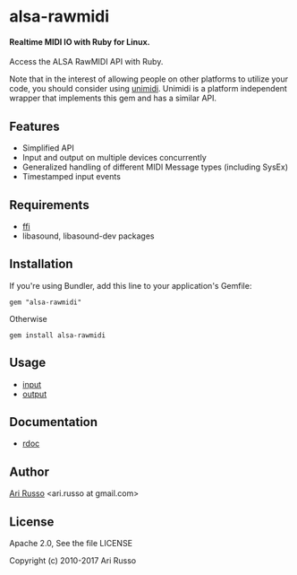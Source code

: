 # alsa-rawmidi

#### Realtime MIDI IO with Ruby for Linux.

Access the ALSA RawMIDI API with Ruby.

Note that in the interest of allowing people on other platforms to utilize your code, you should consider using [unimidi](http://github.com/arirusso/unimidi).  Unimidi is a platform independent wrapper that implements this gem and has a similar API.

## Features

* Simplified API
* Input and output on multiple devices concurrently
* Generalized handling of different MIDI Message types (including SysEx)
* Timestamped input events

## Requirements

* [ffi](http://github.com/ffi/ffi)
* libasound, libasound-dev packages

## Installation

If you're using Bundler, add this line to your application's Gemfile:

`gem "alsa-rawmidi"`

Otherwise

`gem install alsa-rawmidi`

## Usage

* [input](http://github.com/arirusso/alsa-rawmidi/blob/master/examples/input.rb)
* [output](http://github.com/arirusso/alsa-rawmidi/blob/master/examples/output.rb)

## Documentation

* [rdoc](http://rdoc.info/gems/alsa-rawmidi)

## Author

[Ari Russo](http://github.com/arirusso) <ari.russo at gmail.com>

## License

Apache 2.0, See the file LICENSE

Copyright (c) 2010-2017 Ari Russo  
